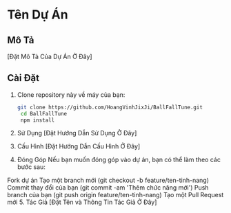 # Tên Dự Án

## Mô Tả

[Đặt Mô Tả Của Dự Án Ở Đây]

## Cài Đặt

1. Clone repository này về máy của bạn:

   ```bash
   git clone https://github.com/HoangVinhJixJi/BallFallTune.git
    cd BallFallTune
    npm install
2. Sử Dụng
[Đặt Hướng Dẫn Sử Dụng Ở Đây]

3. Cấu Hình
[Đặt Hướng Dẫn Cấu Hình Ở Đây]

4. Đóng Góp
Nếu bạn muốn đóng góp vào dự án, bạn có thể làm theo các bước sau:

Fork dự án
Tạo một branch mới (git checkout -b feature/ten-tinh-nang)
Commit thay đổi của bạn (git commit -am 'Thêm chức năng mới')
Push branch của bạn (git push origin feature/ten-tinh-nang)
Tạo một Pull Request mới
5. Tác Giả
[Đặt Tên và Thông Tin Tác Giả Ở Đây]
